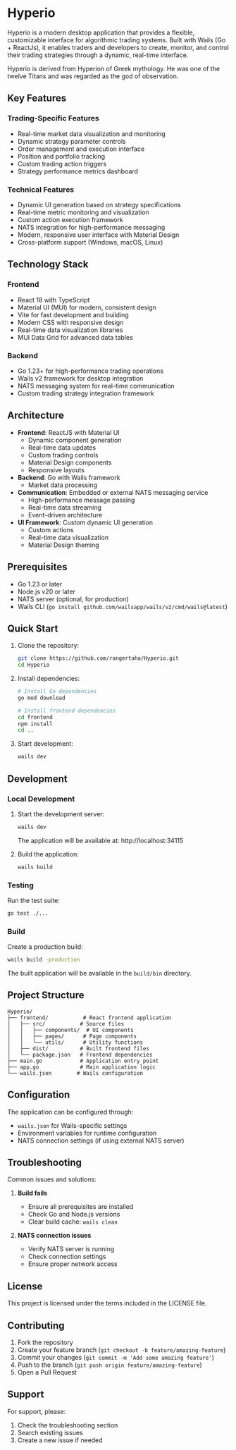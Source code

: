 # Hyperio


Hyperio is a modern desktop application that provides a flexible, customizable interface for algorithmic trading systems. Built with Wails (Go + ReactJs), it enables traders and developers to create, monitor, and control their trading strategies through a dynamic, real-time interface.

Hyperio is derived from Hyperion of Greek mythology. He was one of the twelve Titans and was regarded as the god of observation.



## Key Features

### Trading-Specific Features
- Real-time market data visualization and monitoring
- Dynamic strategy parameter controls
- Order management and execution interface
- Position and portfolio tracking
- Custom trading action triggers
- Strategy performance metrics dashboard

### Technical Features
- Dynamic UI generation based on strategy specifications
- Real-time metric monitoring and visualization
- Custom action execution framework
- NATS integration for high-performance messaging
- Modern, responsive user interface with Material Design
- Cross-platform support (Windows, macOS, Linux)

## Technology Stack

### Frontend
- React 18 with TypeScript
- Material UI (MUI) for modern, consistent design
- Vite for fast development and building
- Modern CSS with responsive design
- Real-time data visualization libraries
- MUI Data Grid for advanced data tables

### Backend
- Go 1.23+ for high-performance trading operations
- Wails v2 framework for desktop integration
- NATS messaging system for real-time communication
- Custom trading strategy integration framework

## Architecture

- **Frontend**: ReactJS with Material UI
  - Dynamic component generation
  - Real-time data updates
  - Custom trading controls
  - Material Design components
  - Responsive layouts
- **Backend**: Go with Wails framework
  - Market data processing
- **Communication**: Embedded or external NATS messaging service
  - High-performance message passing
  - Real-time data streaming
  - Event-driven architecture
- **UI Framework**: Custom dynamic UI generation
  - Custom actions
  - Real-time data visualization
  - Material Design theming

## Prerequisites

- Go 1.23 or later
- Node.js v20 or later
- NATS server (optional, for production)
- Wails CLI (`go install github.com/wailsapp/wails/v2/cmd/wails@latest`)

## Quick Start

1. Clone the repository:
   ```bash
   git clone https://github.com/rangertaha/Hyperio.git
   cd Hyperio
   ```

2. Install dependencies:
   ```bash
   # Install Go dependencies
   go mod download

   # Install frontend dependencies
   cd frontend
   npm install
   cd ..
   ```

3. Start development:
   ```bash
   wails dev
   ```

## Development

### Local Development
1. Start the development server:
   ```bash
   wails dev
   ```

   The application will be available at: http://localhost:34115

   

2. Build the application:
   ```bash
   wails build
   ```

### Testing
Run the test suite:
```bash
go test ./...
```

### Build
Create a production build:
```bash
wails build -production
```
The built application will be available in the `build/bin` directory.

## Project Structure

```
Hyperio/
├── frontend/           # React frontend application
│   ├── src/           # Source files
│   │   ├── components/  # UI components
│   │   ├── pages/      # Page components
│   │   └── utils/      # Utility functions
│   ├── dist/          # Built frontend files
│   └── package.json   # Frontend dependencies
├── main.go            # Application entry point
├── app.go             # Main application logic
└── wails.json        # Wails configuration
```

## Configuration

The application can be configured through:
- `wails.json` for Wails-specific settings
- Environment variables for runtime configuration
- NATS connection settings (if using external NATS server)

## Troubleshooting

Common issues and solutions:

1. **Build fails**
   - Ensure all prerequisites are installed
   - Check Go and Node.js versions
   - Clear build cache: `wails clean`

2. **NATS connection issues**
   - Verify NATS server is running
   - Check connection settings
   - Ensure proper network access

## License

This project is licensed under the terms included in the LICENSE file.

## Contributing

1. Fork the repository
2. Create your feature branch (`git checkout -b feature/amazing-feature`)
3. Commit your changes (`git commit -m 'Add some amazing feature'`)
4. Push to the branch (`git push origin feature/amazing-feature`)
5. Open a Pull Request

## Support

For support, please:
1. Check the troubleshooting section
2. Search existing issues
3. Create a new issue if needed
